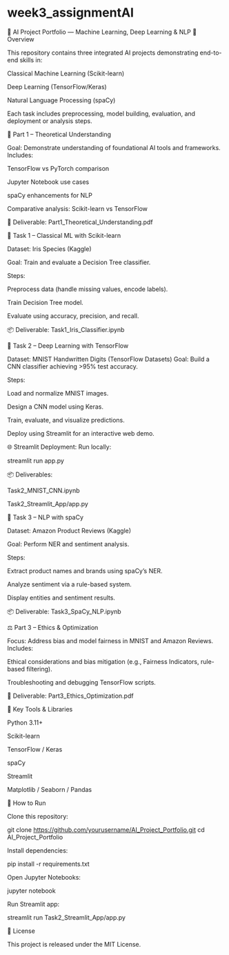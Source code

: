# week3_assignmentAI
🧠 AI Project Portfolio — Machine Learning, Deep Learning & NLP
📘 Overview

This repository contains three integrated AI projects demonstrating end-to-end skills in:

Classical Machine Learning (Scikit-learn)

Deep Learning (TensorFlow/Keras)

Natural Language Processing (spaCy)

Each task includes preprocessing, model building, evaluation, and deployment or analysis steps.


🧩 Part 1 – Theoretical Understanding

Goal: Demonstrate understanding of foundational AI tools and frameworks.
Includes:

TensorFlow vs PyTorch comparison

Jupyter Notebook use cases

spaCy enhancements for NLP

Comparative analysis: Scikit-learn vs TensorFlow

📄 Deliverable: Part1_Theoretical_Understanding.pdf

🌿 Task 1 – Classical ML with Scikit-learn

Dataset: Iris Species (Kaggle)

Goal: Train and evaluate a Decision Tree classifier.

Steps:

Preprocess data (handle missing values, encode labels).

Train Decision Tree model.

Evaluate using accuracy, precision, and recall.

📦 Deliverable: Task1_Iris_Classifier.ipynb

🔢 Task 2 – Deep Learning with TensorFlow

Dataset: MNIST Handwritten Digits (TensorFlow Datasets)
Goal: Build a CNN classifier achieving >95% test accuracy.

Steps:

Load and normalize MNIST images.

Design a CNN model using Keras.

Train, evaluate, and visualize predictions.

Deploy using Streamlit for an interactive web demo.

🌐 Streamlit Deployment:
Run locally:

streamlit run app.py


📦 Deliverables:

Task2_MNIST_CNN.ipynb

Task2_Streamlit_App/app.py

💬 Task 3 – NLP with spaCy

Dataset: Amazon Product Reviews (Kaggle)

Goal: Perform NER and sentiment analysis.

Steps:

Extract product names and brands using spaCy’s NER.

Analyze sentiment via a rule-based system.

Display entities and sentiment results.

📦 Deliverable: Task3_SpaCy_NLP.ipynb

⚖️ Part 3 – Ethics & Optimization

Focus: Address bias and model fairness in MNIST and Amazon Reviews.
Includes:

Ethical considerations and bias mitigation (e.g., Fairness Indicators, rule-based filtering).

Troubleshooting and debugging TensorFlow scripts.

📄 Deliverable: Part3_Ethics_Optimization.pdf

🧠 Key Tools & Libraries

Python 3.11+

Scikit-learn

TensorFlow / Keras

spaCy

Streamlit

Matplotlib / Seaborn / Pandas

🚀 How to Run

Clone this repository:

git clone https://github.com/yourusername/AI_Project_Portfolio.git
cd AI_Project_Portfolio


Install dependencies:

pip install -r requirements.txt


Open Jupyter Notebooks:

jupyter notebook


Run Streamlit app:

streamlit run Task2_Streamlit_App/app.py

🧾 License

This project is released under the MIT License.
